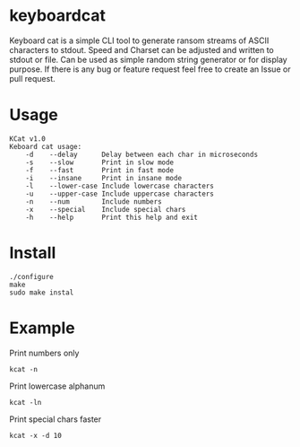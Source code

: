 # keyboardcat
Keyboard cat is a simple CLI tool to generate ransom streams of ASCII characters to stdout. Speed and Charset can be adjusted and written to stdout or file. Can be used as simple random string generator or for display purpose. If there is any bug or feature request feel free to create an Issue or pull request.

# Usage
```
KCat v1.0
Keboard cat usage:
    -d    --delay      Delay between each char in microseconds
    -s    --slow       Print in slow mode
    -f    --fast       Print in fast mode
    -i    --insane     Print in insane mode
    -l    --lower-case Include lowercase characters
    -u    --upper-case Include uppercase characters
    -n    --num        Include numbers
    -x    --special    Include special chars
    -h    --help       Print this help and exit
```
# Install
```
./configure
make
sudo make instal
```
# Example
Print numbers only
```
kcat -n 
```

Print lowercase alphanum
```
kcat -ln 
```
Print special chars faster
```
kcat -x -d 10
```
